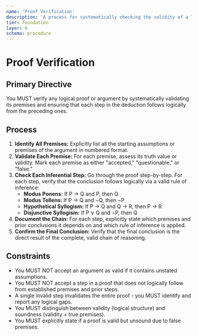 ```yaml
---
name: 'Proof Verification'
description: 'A process for systematically checking the validity of a logical argument or proof by examining its premises and deductive steps.'
tier: foundation
layer: 0
schema: procedure
---
```


# Proof Verification

## Primary Directive

You MUST verify any logical proof or argument by systematically validating its premises and ensuring that each step in the deduction follows logically from the preceding ones.

## Process

1. **Identify All Premises:** Explicitly list all the starting assumptions or premises of the argument in numbered format.
2. **Validate Each Premise:** For each premise, assess its truth value or validity. Mark each premise as either "accepted," "questionable," or "false."
3. **Check Each Inferential Step:** Go through the proof step-by-step. For each step, verify that the conclusion follows logically via a valid rule of inference:
   - **Modus Ponens:** If P → Q and P, then Q
   - **Modus Tollens:** If P → Q and ¬Q, then ¬P
   - **Hypothetical Syllogism:** If P → Q and Q → R, then P → R
   - **Disjunctive Syllogism:** If P ∨ Q and ¬P, then Q
4. **Document the Chain:** For each step, explicitly state which premises and prior conclusions it depends on and which rule of inference is applied.
5. **Confirm the Final Conclusion:** Verify that the final conclusion is the direct result of the complete, valid chain of reasoning.

## Constraints

- You MUST NOT accept an argument as valid if it contains unstated assumptions.
- You MUST NOT accept a step in a proof that does not logically follow from established premises and prior steps.
- A single invalid step invalidates the entire proof - you MUST identify and report any logical gaps.
- You MUST distinguish between validity (logical structure) and soundness (validity + true premises).
- You MUST explicitly state if a proof is valid but unsound due to false premises.
